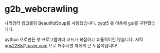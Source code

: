 # g2b_webcrawling
나라장터 웹크롤링 
BeautifulSoup를 사용했습니다.
pyqt5 를 이용해 gui를 구현했습니다.

python 으로만든 첫 프로그램이라 코드가 복잡하고 효율적이진 않습니다.
지적 pgs2285@naver.com 으로 해주시면 저에게 큰 도움이됩니다! 
